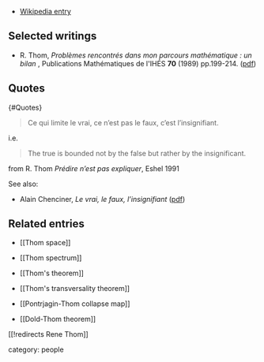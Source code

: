 
* [Wikipedia entry](http://en.wikipedia.org/wiki/Ren%C3%A9_Thom)

## Selected writings

* R. Thom, _Probl&#232;mes rencontr&#233;s dans mon parcours math&#233;matique : un bilan_ , Publications Math&#233;matiques de l'IH&#201;S **70** (1989) pp.199-214. ([pdf](http://archive.numdam.org/article/PMIHES_1989__70__199_0.pdf))

## Quotes
 {#Quotes}

> Ce qui limite le vrai, ce n’est pas le faux, c’est l’insignifiant. 

i.e.

> The true is bounded not by the false but rather by the insignificant.

from R. Thom _Pr&eacute;dire n’est pas expliquer_, Eshel 1991

See also:

* Alain Chenciner, _Le vrai, le faux, l’insignifiant_ ([pdf](https://perso.imcce.fr/alain-chenciner/Vrai_faux_insignifiant.pdf))

## Related entries

* [[Thom space]]

* [[Thom spectrum]]

* [[Thom's theorem]]

* [[Thom's transversality theorem]]

* [[Pontrjagin-Thom collapse map]]

* [[Dold-Thom theorem]]


[[!redirects Rene Thom]]

category: people